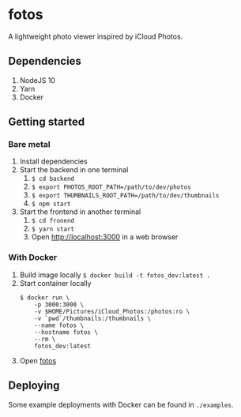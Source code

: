 # fotos

A lightweight photo viewer inspired by iCloud Photos.

## Dependencies

1.  NodeJS 10
1.  Yarn
1.  Docker

## Getting started

### Bare metal

1.  Install dependencies
1.  Start the backend in one terminal
    1.  `$ cd backend`
    1.  `$ export PHOTOS_ROOT_PATH=/path/to/dev/photos`
    1.  `$ export THUMBNAILS_ROOT_PATH=/path/to/dev/thumbnails`
    1.  `$ npm start`
1.  Start the frontend in another terminal
    1.  `$ cd fronend`
    1.  `$ yarn start`
    1.  Open [http://localhost:3000]() in a web browser

### With Docker

1.  Build image locally `$ docker build -t fotos_dev:latest .`
1.  Start container locally
    ```
    $ docker run \
        -p 3000:3000 \
        -v $HOME/Pictures/iCloud_Photos:/photos:ro \
        -v `pwd`/thumbnails:/thumbnails \
        --name fotos \
        --hostname fotos \
        --rm \
        fotos_dev:latest
    ```
1.  Open [fotos](http://localhost:3000/)

## Deploying

Some example deployments with Docker can be found in `./examples`.
